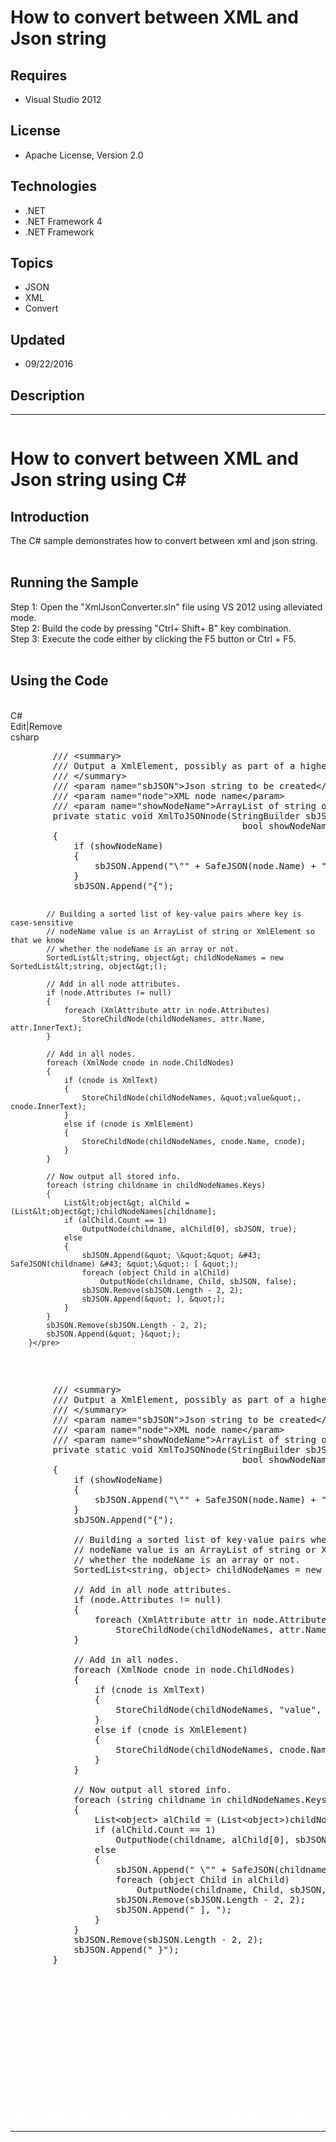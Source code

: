 # How to convert between XML and Json string
## Requires
- Visual Studio 2012
## License
- Apache License, Version 2.0
## Technologies
- .NET
- .NET Framework 4
- .NET Framework
## Topics
- JSON
- XML
- Convert
## Updated
- 09/22/2016
## Description

<hr>
<div><a href="http://blogs.msdn.com/b/onecode"><img src=":-onecodesampletopbanner1" alt=""></a><strong></strong><em></em></div>
<h1>How to convert between XML and Json string using C#</h1>
<h2>Introduction</h2>
<p class="MsoNormal">The C# sample demonstrates how to convert between xml and <span class="SpellE">
json</span> string.<br>
<br>
</p>
<h2>Running the Sample</h2>
<p class="MsoNormal">Step 1: Open the &quot;XmlJsonConverter.sln&quot; file using VS 2012 using alleviated mode.<br>
Step 2: Build the code by pressing &quot;Ctrl&#43; Shift&#43; B&quot; key combination. <br>
Step 3: Execute the code either by clicking the F5 button or Ctrl &#43; F5. <br>
<br>
</p>
<h2>Using the Code</h2>
<p class="MsoNormal" style="margin-bottom:.0001pt; line-height:normal; text-autospace:none">
&nbsp;</p>
<div class="scriptcode">
<div class="pluginEditHolder" pluginCommand="mceScriptCode">
<div class="title"><span>C#</span></div>
<div class="pluginLinkHolder"><span class="pluginEditHolderLink">Edit</span>|<span class="pluginRemoveHolderLink">Remove</span></div>
<span class="hidden">csharp</span>
<pre class="hidden">        /// &lt;summary&gt;
        /// Output a XmlElement, possibly as part of a higher array
        /// &lt;/summary&gt;
        /// &lt;param name=&quot;sbJSON&quot;&gt;Json string to be created&lt;/param&gt;
        /// &lt;param name=&quot;node&quot;&gt;XML node name&lt;/param&gt;
        /// &lt;param name=&quot;showNodeName&quot;&gt;ArrayList of string or XmlElement&lt;/param&gt;
        private static void XmlToJSONnode(StringBuilder sbJSON, XmlElement node, 
                                            bool showNodeName)
        {
            if (showNodeName)
            {
                sbJSON.Append(&quot;\&quot;&quot; &#43; SafeJSON(node.Name) &#43; &quot;\&quot;: &quot;);
            }
            sbJSON.Append(&quot;{&quot;);

            // Building a sorted list of key-value pairs where key is case-sensitive
            // nodeName value is an ArrayList of string or XmlElement so that we know
            // whether the nodeName is an array or not.
            SortedList&lt;string, object&gt; childNodeNames = new SortedList&lt;string, object&gt;();

            // Add in all node attributes.
            if (node.Attributes != null)
            {
                foreach (XmlAttribute attr in node.Attributes)
                    StoreChildNode(childNodeNames, attr.Name, attr.InnerText);
            }

            // Add in all nodes.
            foreach (XmlNode cnode in node.ChildNodes)
            {
                if (cnode is XmlText)
                {
                    StoreChildNode(childNodeNames, &quot;value&quot;, cnode.InnerText);
                }
                else if (cnode is XmlElement)
                {
                    StoreChildNode(childNodeNames, cnode.Name, cnode);
                }
            }

            // Now output all stored info.
            foreach (string childname in childNodeNames.Keys)
            {
                List&lt;object&gt; alChild = (List&lt;object&gt;)childNodeNames[childname];
                if (alChild.Count == 1)
                    OutputNode(childname, alChild[0], sbJSON, true);
                else
                {
                    sbJSON.Append(&quot; \&quot;&quot; &#43; SafeJSON(childname) &#43; &quot;\&quot;: [ &quot;);
                    foreach (object Child in alChild)
                        OutputNode(childname, Child, sbJSON, false);
                    sbJSON.Remove(sbJSON.Length - 2, 2);
                    sbJSON.Append(&quot; ], &quot;);
                }
            }
            sbJSON.Remove(sbJSON.Length - 2, 2);
            sbJSON.Append(&quot; }&quot;);
        }</pre>
<div class="preview">
<pre class="csharp">&nbsp;&nbsp;&nbsp;&nbsp;&nbsp;&nbsp;&nbsp;&nbsp;<span class="cs__com">///&nbsp;&lt;summary&gt;</span>&nbsp;
&nbsp;&nbsp;&nbsp;&nbsp;&nbsp;&nbsp;&nbsp;&nbsp;<span class="cs__com">///&nbsp;Output&nbsp;a&nbsp;XmlElement,&nbsp;possibly&nbsp;as&nbsp;part&nbsp;of&nbsp;a&nbsp;higher&nbsp;array</span>&nbsp;
&nbsp;&nbsp;&nbsp;&nbsp;&nbsp;&nbsp;&nbsp;&nbsp;<span class="cs__com">///&nbsp;&lt;/summary&gt;</span>&nbsp;
&nbsp;&nbsp;&nbsp;&nbsp;&nbsp;&nbsp;&nbsp;&nbsp;<span class="cs__com">///&nbsp;&lt;param&nbsp;name=&quot;sbJSON&quot;&gt;Json&nbsp;string&nbsp;to&nbsp;be&nbsp;created&lt;/param&gt;</span>&nbsp;
&nbsp;&nbsp;&nbsp;&nbsp;&nbsp;&nbsp;&nbsp;&nbsp;<span class="cs__com">///&nbsp;&lt;param&nbsp;name=&quot;node&quot;&gt;XML&nbsp;node&nbsp;name&lt;/param&gt;</span>&nbsp;
&nbsp;&nbsp;&nbsp;&nbsp;&nbsp;&nbsp;&nbsp;&nbsp;<span class="cs__com">///&nbsp;&lt;param&nbsp;name=&quot;showNodeName&quot;&gt;ArrayList&nbsp;of&nbsp;string&nbsp;or&nbsp;XmlElement&lt;/param&gt;</span>&nbsp;
&nbsp;&nbsp;&nbsp;&nbsp;&nbsp;&nbsp;&nbsp;&nbsp;<span class="cs__keyword">private</span>&nbsp;<span class="cs__keyword">static</span>&nbsp;<span class="cs__keyword">void</span>&nbsp;XmlToJSONnode(StringBuilder&nbsp;sbJSON,&nbsp;XmlElement&nbsp;node,&nbsp;&nbsp;
&nbsp;&nbsp;&nbsp;&nbsp;&nbsp;&nbsp;&nbsp;&nbsp;&nbsp;&nbsp;&nbsp;&nbsp;&nbsp;&nbsp;&nbsp;&nbsp;&nbsp;&nbsp;&nbsp;&nbsp;&nbsp;&nbsp;&nbsp;&nbsp;&nbsp;&nbsp;&nbsp;&nbsp;&nbsp;&nbsp;&nbsp;&nbsp;&nbsp;&nbsp;&nbsp;&nbsp;&nbsp;&nbsp;&nbsp;&nbsp;&nbsp;&nbsp;&nbsp;&nbsp;<span class="cs__keyword">bool</span>&nbsp;showNodeName)&nbsp;
&nbsp;&nbsp;&nbsp;&nbsp;&nbsp;&nbsp;&nbsp;&nbsp;{&nbsp;
&nbsp;&nbsp;&nbsp;&nbsp;&nbsp;&nbsp;&nbsp;&nbsp;&nbsp;&nbsp;&nbsp;&nbsp;<span class="cs__keyword">if</span>&nbsp;(showNodeName)&nbsp;
&nbsp;&nbsp;&nbsp;&nbsp;&nbsp;&nbsp;&nbsp;&nbsp;&nbsp;&nbsp;&nbsp;&nbsp;{&nbsp;
&nbsp;&nbsp;&nbsp;&nbsp;&nbsp;&nbsp;&nbsp;&nbsp;&nbsp;&nbsp;&nbsp;&nbsp;&nbsp;&nbsp;&nbsp;&nbsp;sbJSON.Append(<span class="cs__string">&quot;\&quot;&quot;</span>&nbsp;&#43;&nbsp;SafeJSON(node.Name)&nbsp;&#43;&nbsp;<span class="cs__string">&quot;\&quot;:&nbsp;&quot;</span>);&nbsp;
&nbsp;&nbsp;&nbsp;&nbsp;&nbsp;&nbsp;&nbsp;&nbsp;&nbsp;&nbsp;&nbsp;&nbsp;}&nbsp;
&nbsp;&nbsp;&nbsp;&nbsp;&nbsp;&nbsp;&nbsp;&nbsp;&nbsp;&nbsp;&nbsp;&nbsp;sbJSON.Append(<span class="cs__string">&quot;{&quot;</span>);&nbsp;
&nbsp;
&nbsp;&nbsp;&nbsp;&nbsp;&nbsp;&nbsp;&nbsp;&nbsp;&nbsp;&nbsp;&nbsp;&nbsp;<span class="cs__com">//&nbsp;Building&nbsp;a&nbsp;sorted&nbsp;list&nbsp;of&nbsp;key-value&nbsp;pairs&nbsp;where&nbsp;key&nbsp;is&nbsp;case-sensitive</span>&nbsp;
&nbsp;&nbsp;&nbsp;&nbsp;&nbsp;&nbsp;&nbsp;&nbsp;&nbsp;&nbsp;&nbsp;&nbsp;<span class="cs__com">//&nbsp;nodeName&nbsp;value&nbsp;is&nbsp;an&nbsp;ArrayList&nbsp;of&nbsp;string&nbsp;or&nbsp;XmlElement&nbsp;so&nbsp;that&nbsp;we&nbsp;know</span>&nbsp;
&nbsp;&nbsp;&nbsp;&nbsp;&nbsp;&nbsp;&nbsp;&nbsp;&nbsp;&nbsp;&nbsp;&nbsp;<span class="cs__com">//&nbsp;whether&nbsp;the&nbsp;nodeName&nbsp;is&nbsp;an&nbsp;array&nbsp;or&nbsp;not.</span>&nbsp;
&nbsp;&nbsp;&nbsp;&nbsp;&nbsp;&nbsp;&nbsp;&nbsp;&nbsp;&nbsp;&nbsp;&nbsp;SortedList&lt;<span class="cs__keyword">string</span>,&nbsp;<span class="cs__keyword">object</span>&gt;&nbsp;childNodeNames&nbsp;=&nbsp;<span class="cs__keyword">new</span>&nbsp;SortedList&lt;<span class="cs__keyword">string</span>,&nbsp;<span class="cs__keyword">object</span>&gt;();&nbsp;
&nbsp;
&nbsp;&nbsp;&nbsp;&nbsp;&nbsp;&nbsp;&nbsp;&nbsp;&nbsp;&nbsp;&nbsp;&nbsp;<span class="cs__com">//&nbsp;Add&nbsp;in&nbsp;all&nbsp;node&nbsp;attributes.</span>&nbsp;
&nbsp;&nbsp;&nbsp;&nbsp;&nbsp;&nbsp;&nbsp;&nbsp;&nbsp;&nbsp;&nbsp;&nbsp;<span class="cs__keyword">if</span>&nbsp;(node.Attributes&nbsp;!=&nbsp;<span class="cs__keyword">null</span>)&nbsp;
&nbsp;&nbsp;&nbsp;&nbsp;&nbsp;&nbsp;&nbsp;&nbsp;&nbsp;&nbsp;&nbsp;&nbsp;{&nbsp;
&nbsp;&nbsp;&nbsp;&nbsp;&nbsp;&nbsp;&nbsp;&nbsp;&nbsp;&nbsp;&nbsp;&nbsp;&nbsp;&nbsp;&nbsp;&nbsp;<span class="cs__keyword">foreach</span>&nbsp;(XmlAttribute&nbsp;attr&nbsp;<span class="cs__keyword">in</span>&nbsp;node.Attributes)&nbsp;
&nbsp;&nbsp;&nbsp;&nbsp;&nbsp;&nbsp;&nbsp;&nbsp;&nbsp;&nbsp;&nbsp;&nbsp;&nbsp;&nbsp;&nbsp;&nbsp;&nbsp;&nbsp;&nbsp;&nbsp;StoreChildNode(childNodeNames,&nbsp;attr.Name,&nbsp;attr.InnerText);&nbsp;
&nbsp;&nbsp;&nbsp;&nbsp;&nbsp;&nbsp;&nbsp;&nbsp;&nbsp;&nbsp;&nbsp;&nbsp;}&nbsp;
&nbsp;
&nbsp;&nbsp;&nbsp;&nbsp;&nbsp;&nbsp;&nbsp;&nbsp;&nbsp;&nbsp;&nbsp;&nbsp;<span class="cs__com">//&nbsp;Add&nbsp;in&nbsp;all&nbsp;nodes.</span>&nbsp;
&nbsp;&nbsp;&nbsp;&nbsp;&nbsp;&nbsp;&nbsp;&nbsp;&nbsp;&nbsp;&nbsp;&nbsp;<span class="cs__keyword">foreach</span>&nbsp;(XmlNode&nbsp;cnode&nbsp;<span class="cs__keyword">in</span>&nbsp;node.ChildNodes)&nbsp;
&nbsp;&nbsp;&nbsp;&nbsp;&nbsp;&nbsp;&nbsp;&nbsp;&nbsp;&nbsp;&nbsp;&nbsp;{&nbsp;
&nbsp;&nbsp;&nbsp;&nbsp;&nbsp;&nbsp;&nbsp;&nbsp;&nbsp;&nbsp;&nbsp;&nbsp;&nbsp;&nbsp;&nbsp;&nbsp;<span class="cs__keyword">if</span>&nbsp;(cnode&nbsp;<span class="cs__keyword">is</span>&nbsp;XmlText)&nbsp;
&nbsp;&nbsp;&nbsp;&nbsp;&nbsp;&nbsp;&nbsp;&nbsp;&nbsp;&nbsp;&nbsp;&nbsp;&nbsp;&nbsp;&nbsp;&nbsp;{&nbsp;
&nbsp;&nbsp;&nbsp;&nbsp;&nbsp;&nbsp;&nbsp;&nbsp;&nbsp;&nbsp;&nbsp;&nbsp;&nbsp;&nbsp;&nbsp;&nbsp;&nbsp;&nbsp;&nbsp;&nbsp;StoreChildNode(childNodeNames,&nbsp;<span class="cs__string">&quot;value&quot;</span>,&nbsp;cnode.InnerText);&nbsp;
&nbsp;&nbsp;&nbsp;&nbsp;&nbsp;&nbsp;&nbsp;&nbsp;&nbsp;&nbsp;&nbsp;&nbsp;&nbsp;&nbsp;&nbsp;&nbsp;}&nbsp;
&nbsp;&nbsp;&nbsp;&nbsp;&nbsp;&nbsp;&nbsp;&nbsp;&nbsp;&nbsp;&nbsp;&nbsp;&nbsp;&nbsp;&nbsp;&nbsp;<span class="cs__keyword">else</span>&nbsp;<span class="cs__keyword">if</span>&nbsp;(cnode&nbsp;<span class="cs__keyword">is</span>&nbsp;XmlElement)&nbsp;
&nbsp;&nbsp;&nbsp;&nbsp;&nbsp;&nbsp;&nbsp;&nbsp;&nbsp;&nbsp;&nbsp;&nbsp;&nbsp;&nbsp;&nbsp;&nbsp;{&nbsp;
&nbsp;&nbsp;&nbsp;&nbsp;&nbsp;&nbsp;&nbsp;&nbsp;&nbsp;&nbsp;&nbsp;&nbsp;&nbsp;&nbsp;&nbsp;&nbsp;&nbsp;&nbsp;&nbsp;&nbsp;StoreChildNode(childNodeNames,&nbsp;cnode.Name,&nbsp;cnode);&nbsp;
&nbsp;&nbsp;&nbsp;&nbsp;&nbsp;&nbsp;&nbsp;&nbsp;&nbsp;&nbsp;&nbsp;&nbsp;&nbsp;&nbsp;&nbsp;&nbsp;}&nbsp;
&nbsp;&nbsp;&nbsp;&nbsp;&nbsp;&nbsp;&nbsp;&nbsp;&nbsp;&nbsp;&nbsp;&nbsp;}&nbsp;
&nbsp;
&nbsp;&nbsp;&nbsp;&nbsp;&nbsp;&nbsp;&nbsp;&nbsp;&nbsp;&nbsp;&nbsp;&nbsp;<span class="cs__com">//&nbsp;Now&nbsp;output&nbsp;all&nbsp;stored&nbsp;info.</span>&nbsp;
&nbsp;&nbsp;&nbsp;&nbsp;&nbsp;&nbsp;&nbsp;&nbsp;&nbsp;&nbsp;&nbsp;&nbsp;<span class="cs__keyword">foreach</span>&nbsp;(<span class="cs__keyword">string</span>&nbsp;childname&nbsp;<span class="cs__keyword">in</span>&nbsp;childNodeNames.Keys)&nbsp;
&nbsp;&nbsp;&nbsp;&nbsp;&nbsp;&nbsp;&nbsp;&nbsp;&nbsp;&nbsp;&nbsp;&nbsp;{&nbsp;
&nbsp;&nbsp;&nbsp;&nbsp;&nbsp;&nbsp;&nbsp;&nbsp;&nbsp;&nbsp;&nbsp;&nbsp;&nbsp;&nbsp;&nbsp;&nbsp;List&lt;<span class="cs__keyword">object</span>&gt;&nbsp;alChild&nbsp;=&nbsp;(List&lt;<span class="cs__keyword">object</span>&gt;)childNodeNames[childname];&nbsp;
&nbsp;&nbsp;&nbsp;&nbsp;&nbsp;&nbsp;&nbsp;&nbsp;&nbsp;&nbsp;&nbsp;&nbsp;&nbsp;&nbsp;&nbsp;&nbsp;<span class="cs__keyword">if</span>&nbsp;(alChild.Count&nbsp;==&nbsp;<span class="cs__number">1</span>)&nbsp;
&nbsp;&nbsp;&nbsp;&nbsp;&nbsp;&nbsp;&nbsp;&nbsp;&nbsp;&nbsp;&nbsp;&nbsp;&nbsp;&nbsp;&nbsp;&nbsp;&nbsp;&nbsp;&nbsp;&nbsp;OutputNode(childname,&nbsp;alChild[<span class="cs__number">0</span>],&nbsp;sbJSON,&nbsp;<span class="cs__keyword">true</span>);&nbsp;
&nbsp;&nbsp;&nbsp;&nbsp;&nbsp;&nbsp;&nbsp;&nbsp;&nbsp;&nbsp;&nbsp;&nbsp;&nbsp;&nbsp;&nbsp;&nbsp;<span class="cs__keyword">else</span>&nbsp;
&nbsp;&nbsp;&nbsp;&nbsp;&nbsp;&nbsp;&nbsp;&nbsp;&nbsp;&nbsp;&nbsp;&nbsp;&nbsp;&nbsp;&nbsp;&nbsp;{&nbsp;
&nbsp;&nbsp;&nbsp;&nbsp;&nbsp;&nbsp;&nbsp;&nbsp;&nbsp;&nbsp;&nbsp;&nbsp;&nbsp;&nbsp;&nbsp;&nbsp;&nbsp;&nbsp;&nbsp;&nbsp;sbJSON.Append(<span class="cs__string">&quot;&nbsp;\&quot;&quot;</span>&nbsp;&#43;&nbsp;SafeJSON(childname)&nbsp;&#43;&nbsp;<span class="cs__string">&quot;\&quot;:&nbsp;[&nbsp;&quot;</span>);&nbsp;
&nbsp;&nbsp;&nbsp;&nbsp;&nbsp;&nbsp;&nbsp;&nbsp;&nbsp;&nbsp;&nbsp;&nbsp;&nbsp;&nbsp;&nbsp;&nbsp;&nbsp;&nbsp;&nbsp;&nbsp;<span class="cs__keyword">foreach</span>&nbsp;(<span class="cs__keyword">object</span>&nbsp;Child&nbsp;<span class="cs__keyword">in</span>&nbsp;alChild)&nbsp;
&nbsp;&nbsp;&nbsp;&nbsp;&nbsp;&nbsp;&nbsp;&nbsp;&nbsp;&nbsp;&nbsp;&nbsp;&nbsp;&nbsp;&nbsp;&nbsp;&nbsp;&nbsp;&nbsp;&nbsp;&nbsp;&nbsp;&nbsp;&nbsp;OutputNode(childname,&nbsp;Child,&nbsp;sbJSON,&nbsp;<span class="cs__keyword">false</span>);&nbsp;
&nbsp;&nbsp;&nbsp;&nbsp;&nbsp;&nbsp;&nbsp;&nbsp;&nbsp;&nbsp;&nbsp;&nbsp;&nbsp;&nbsp;&nbsp;&nbsp;&nbsp;&nbsp;&nbsp;&nbsp;sbJSON.Remove(sbJSON.Length&nbsp;-&nbsp;<span class="cs__number">2</span>,&nbsp;<span class="cs__number">2</span>);&nbsp;
&nbsp;&nbsp;&nbsp;&nbsp;&nbsp;&nbsp;&nbsp;&nbsp;&nbsp;&nbsp;&nbsp;&nbsp;&nbsp;&nbsp;&nbsp;&nbsp;&nbsp;&nbsp;&nbsp;&nbsp;sbJSON.Append(<span class="cs__string">&quot;&nbsp;],&nbsp;&quot;</span>);&nbsp;
&nbsp;&nbsp;&nbsp;&nbsp;&nbsp;&nbsp;&nbsp;&nbsp;&nbsp;&nbsp;&nbsp;&nbsp;&nbsp;&nbsp;&nbsp;&nbsp;}&nbsp;
&nbsp;&nbsp;&nbsp;&nbsp;&nbsp;&nbsp;&nbsp;&nbsp;&nbsp;&nbsp;&nbsp;&nbsp;}&nbsp;
&nbsp;&nbsp;&nbsp;&nbsp;&nbsp;&nbsp;&nbsp;&nbsp;&nbsp;&nbsp;&nbsp;&nbsp;sbJSON.Remove(sbJSON.Length&nbsp;-&nbsp;<span class="cs__number">2</span>,&nbsp;<span class="cs__number">2</span>);&nbsp;
&nbsp;&nbsp;&nbsp;&nbsp;&nbsp;&nbsp;&nbsp;&nbsp;&nbsp;&nbsp;&nbsp;&nbsp;sbJSON.Append(<span class="cs__string">&quot;&nbsp;}&quot;</span>);&nbsp;
&nbsp;&nbsp;&nbsp;&nbsp;&nbsp;&nbsp;&nbsp;&nbsp;}</pre>
</div>
</div>
</div>
<div class="endscriptcode"><span style="color:#ffffff">&nbsp;Microsoft All-In-One Code Framework is a free, centralized code sample library driven by developers' real-world pains and needs. The goal is to provide customer-driven code samples for all Microsoft
 development technologies, and reduce developers' efforts in solving typical programming tasks. Our team listens to developers&rsquo; pains in the MSDN forums, social media and various DEV communities. We write code samples based on developers&rsquo; frequently
 asked programming tasks, and allow developers to download them with a short sample publishing cycle. Additionally, we offer a free code sample request service. It is a proactive way for our developer community to obtain code samples directly from Microsoft.</span></div>
<p style="line-height:0.6pt; color:white">Microsoft All-In-One Code Framework is a free, centralized code sample library driven by developers' real-world pains and needs. The goal is to provide customer-driven code samples for all Microsoft development technologies,
 and reduce developers' efforts in solving typical programming tasks. Our team listens to developers&rsquo; pains in the MSDN forums, social media and various DEV communities. We write code samples based on developers&rsquo; frequently asked programming tasks,
 and allow developers to download them with a short sample publishing cycle. Additionally, we offer a free code sample request service. It is a proactive way for our developer community to obtain code samples directly from Microsoft.</p>
<hr>
<div><a href="http://go.microsoft.com/?linkid=9759640" style="margin-top:3px"><img src="-onecodelogo" alt="">
</a></div>
